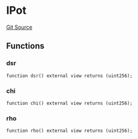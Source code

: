 # IPot
[Git Source](https://github.com/OasisDEX/summer-earn-protocol/blob/02b633fc64591288020c32f3fcb6421ab62209d5/src/interfaces/maker/IPot.sol)


## Functions
### dsr


```solidity
function dsr() external view returns (uint256);
```

### chi


```solidity
function chi() external view returns (uint256);
```

### rho


```solidity
function rho() external view returns (uint256);
```

